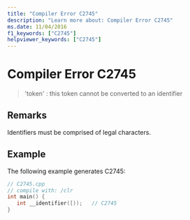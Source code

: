 ```yaml
---
title: "Compiler Error C2745"
description: "Learn more about: Compiler Error C2745"
ms.date: 11/04/2016
f1_keywords: ["C2745"]
helpviewer_keywords: ["C2745"]
---
```

# Compiler Error C2745

> 'token' : this token cannot be converted to an identifier

## Remarks

Identifiers must be comprised of legal characters.

## Example

The following example generates C2745:

```cpp
// C2745.cpp
// compile with: /clr
int main() {
   int __identifier([));   // C2745
}
```
